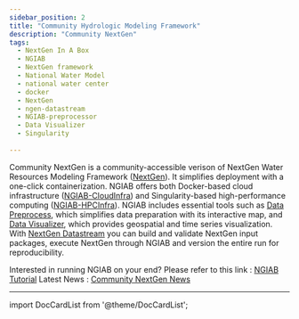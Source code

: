 ```yaml
---
sidebar_position: 2
title: "Community Hydrologic Modeling Framework"
description: "Community NextGen"
tags:
  - NextGen In A Box
  - NGIAB
  - NextGen framework
  - National Water Model
  - national water center
  - docker
  - NextGen
  - ngen-datastream
  - NGIAB-preprocessor
  - Data Visualizer
  - Singularity
    
---
```


Community NextGen is a community-accessible verison of NextGen Water Resources Modeling Framework ([NextGen](https://github.com/NOAA-OWP/ngen)). It simplifies deployment with a one-click containerization. NGIAB offers both Docker-based cloud infrastructure ([NGIAB-CloudInfra](https://github.com/CIROH-UA/NGIAB-CloudInfra/blob/main/README.md)) and Singularity-based high-performance computing ([NGIAB-HPCInfra](https://github.com/CIROH-UA/NGIAB-HPCInfra/blob/main/README.md)). NGIAB includes essential tools such as [Data Preprocess](https://github.com/CIROH-UA/NGIAB_data_preprocess/blob/main/README.md), which simplifies data preparation with its interactive map, and [Data Visualizer](https://github.com/CIROH-UA/ngiab-client), which provides geospatial and time series visualization. With [NextGen Datastream](https://github.com/CIROH-UA/ngen-datastream/blob/main/README.md) you can build and validate NextGen input packages, execute NextGen through NGIAB and version the entire run for reproducibility.

Interested in running NGIAB on your end?
Please refer to this link : [NGIAB Tutorial](https://docs.ciroh.org/docs/products/Community%20Hydrologic%20Modeling%20Framework/nextgeninaboxDocker/workflow)
Latest News : [Community NextGen News](https://docs.ciroh.org/news)

---

import DocCardList from '@theme/DocCardList';

<DocCardList />
